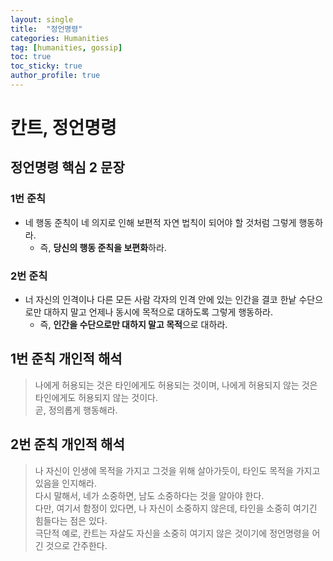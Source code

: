 ```yaml
---
layout: single
title:  "정언명령"
categories: Humanities
tag: [humanities, gossip]
toc: true
toc_sticky: true
author_profile: true
---
```


# 칸트, 정언명령
## 정언명령 핵심 2 문장
### 1번 준칙
- 네 행동 준칙이 네 의지로 인해 보편적 자연 법칙이 되어야 할 것처럼 그렇게 행동하라.
    - 즉, **당신의 행동 준칙을 보편화**하라.
### 2번 준칙
- 너 자신의 인격이나 다른 모든 사람 각자의 인격 안에 있는 인간을 결코 한낱 수단으로만 대하지 말고 언제나 동시에 목적으로 대하도록 그렇게 행동하라.
    - 즉, **인간을 수단으로만 대하지 말고 목적**으로 대하라.

## 1번 준칙 개인적 해석
> 나에게 허용되는 것은 타인에게도 허용되는 것이며, 나에게 허용되지 않는 것은 타인에게도 허용되지 않는 것이다.<br/>곧, 정의롭게 행동해라.
## 2번 준칙 개인적 해석
> 나 자신이 인생에 목적을 가지고 그것을 위해 살아가듯이, 타인도 목적을 가지고 있음을 인지해라.<br/>다시 말해서, 네가 소중하면, 남도 소중하다는 것을 알아야 한다.<br/>다만, 여기서 함정이 있다면, 나 자신이 소중하지 않은데, 타인을 소중히 여기긴 힘들다는 점은 있다.<br/>극단적 예로, 칸트는 자살도 자신을 소중히 여기지 않은 것이기에 정언명령을 어긴 것으로 간주한다.
